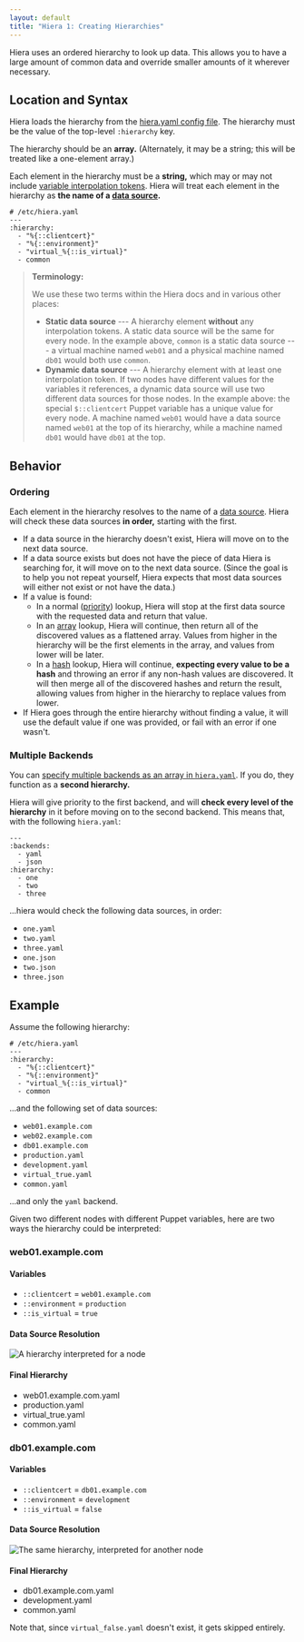 ```yaml
---
layout: default
title: "Hiera 1: Creating Hierarchies"
---
```


[config]: ./configuring.html
[variables]: ./variables.html
[data]: ./data_sources.html

<!-- TODO: better links for the lookup types -->
[priority]: ./lookup_types.html#priority-default
[array]: ./lookup_types.html#array-merge
[hash]: ./lookup_types.html#hash-merge


Hiera uses an ordered hierarchy to look up data. This allows you to have a large amount of common data and override smaller amounts of it wherever necessary.

Location and Syntax
-----

Hiera loads the hierarchy from the [hiera.yaml config file][config]. The hierarchy must be the value of the top-level `:hierarchy` key.

The hierarchy should be an **array.** (Alternately, it may be a string; this will be treated like a one-element array.)

Each element in the hierarchy must be a **string,** which may or may not include [variable interpolation tokens][variables]. Hiera will treat each element in the hierarchy as **the name of a [data source][data].** 

    # /etc/hiera.yaml
    ---
    :hierarchy:
      - "%{::clientcert}"
      - "%{::environment}"
      - "virtual_%{::is_virtual}"
      - common

> **Terminology:** 
> 
> We use these two terms within the Hiera docs and in various other places:
> 
> * **Static data source** --- A hierarchy element **without** any interpolation tokens. A static data source will be the same for every node. In the example above, `common` is a static data source --- a virtual machine named `web01` and a physical machine named `db01` would both use `common`. 
> * **Dynamic data source** --- A hierarchy element with at least one interpolation token. If two nodes have different values for the variables it references, a dynamic data source will use two different data sources for those nodes. In the example above: the special `$::clientcert` Puppet variable has a unique value for every node. A machine named `web01` would have a data source named `web01` at the top of its hierarchy, while a machine named `db01` would have `db01` at the top.

Behavior
-----

### Ordering

Each element in the hierarchy resolves to the name of a [data source][data]. Hiera will check these data sources **in order,** starting with the first.

* If a data source in the hierarchy doesn't exist, Hiera will move on to the next data source. 
* If a data source exists but does not have the piece of data Hiera is searching for, it will move on to the next data source. (Since the goal is to help you not repeat yourself, Hiera expects that most data sources will either not exist or not have the data.)
* If a value is found:
    * In a normal ([priority][]) lookup, Hiera will stop at the first data source with the requested data and return that value.
    * In an [array][] lookup, Hiera will continue, then return all of the discovered values as a flattened array. Values from higher in the hierarchy will be the first elements in the array, and values from lower will be later. 
    * In a [hash][] lookup, Hiera will continue, **expecting every value to be a hash** and throwing an error if any non-hash values are discovered. It will then merge all of the discovered hashes and return the result, allowing values from higher in the hierarchy to replace values from lower.
* If Hiera goes through the entire hierarchy without finding a value, it will use the default value if one was provided, or fail with an error if one wasn't. 

### Multiple Backends

You can [specify multiple backends as an array in `hiera.yaml`][config]. If you do, they function as a **second hierarchy.**

Hiera will give priority to the first backend, and will **check every level of the hierarchy** in it before moving on to the second backend. This means that, with the following `hiera.yaml`:

    ---
    :backends:
      - yaml
      - json
    :hierarchy:
      - one
      - two
      - three

...hiera would check the following data sources, in order:

* `one.yaml`
* `two.yaml`
* `three.yaml`
* `one.json`
* `two.json`
* `three.json`

Example
-----

Assume the following hierarchy:

    # /etc/hiera.yaml
    ---
    :hierarchy:
      - "%{::clientcert}"
      - "%{::environment}"
      - "virtual_%{::is_virtual}"
      - common

...and the following set of data sources:

* `web01.example.com`
* `web02.example.com`
* `db01.example.com`
* `production.yaml`
* `development.yaml`
* `virtual_true.yaml`
* `common.yaml`

...and only the `yaml` backend.

Given two different nodes with different Puppet variables, here are two ways the hierarchy could be interpreted:

### web01.example.com

#### Variables

- `::clientcert` = `web01.example.com`
- `::environment` = `production`
- `::is_virtual` = `true`

#### Data Source Resolution

![A hierarchy interpreted for a node](./images/hierarchy1.png)

#### Final Hierarchy

- web01.example.com.yaml
- production.yaml
- virtual_true.yaml
- common.yaml

### db01.example.com

#### Variables

- `::clientcert` = `db01.example.com`
- `::environment` = `development`
- `::is_virtual` = `false`

#### Data Source Resolution

![The same hierarchy, interpreted for another node](./images/hierarchy2.png)

#### Final Hierarchy

- db01.example.com.yaml
- development.yaml
- common.yaml

Note that, since `virtual_false.yaml` doesn't exist, it gets skipped entirely. 

